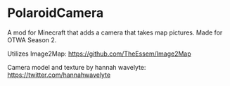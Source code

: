 # PolaroidCamera
A mod for Minecraft that adds a camera that takes map pictures. Made for OTWA Season 2. 

Utilizes Image2Map: https://github.com/TheEssem/Image2Map

Camera model and texture by hannah wavelyte: https://twitter.com/hannahwavelyte
